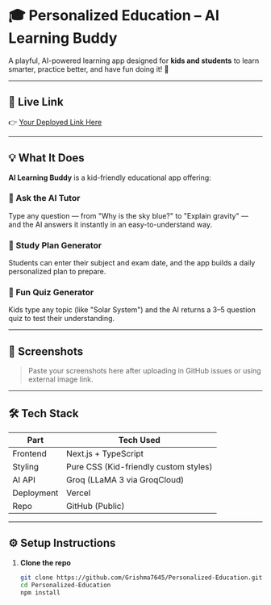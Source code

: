 # 🎓 Personalized Education – AI Learning Buddy

A playful, AI-powered learning app designed for **kids and students** to learn smarter, practice better, and have fun doing it! 🚀

---

## 🔗 Live Link

👉 [Your Deployed Link Here]([https://your-vercel-app.vercel.app](https://personalized-education-i4gx.vercel.app/))  


---

## 💡 What It Does

**AI Learning Buddy** is a kid-friendly educational app offering:

### 🧠 Ask the AI Tutor
Type any question — from "Why is the sky blue?" to "Explain gravity" — and the AI answers it instantly in an easy-to-understand way.

### 📅 Study Plan Generator
Students can enter their subject and exam date, and the app builds a daily personalized plan to prepare.

### 📝 Fun Quiz Generator
Kids type any topic (like "Solar System") and the AI returns a 3–5 question quiz to test their understanding.

---

## 🎨 Screenshots

> Paste your screenshots here after uploading in GitHub issues or using external image link.

---

## 🛠️ Tech Stack

| Part          | Tech Used       |
|---------------|-----------------|
| Frontend      | Next.js + TypeScript |
| Styling       | Pure CSS (Kid-friendly custom styles) |
| AI API        | Groq (LLaMA 3 via GroqCloud) |
| Deployment    | Vercel |
| Repo          | GitHub (Public) |

---

## ⚙️ Setup Instructions

1. **Clone the repo**
   ```bash
   git clone https://github.com/Grishma7645/Personalized-Education.git
   cd Personalized-Education
   npm install
